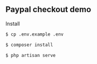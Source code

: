 ## Paypal checkout demo

Install

```bash
$ cp .env.example .env

$ composer install

$ php artisan serve
```
